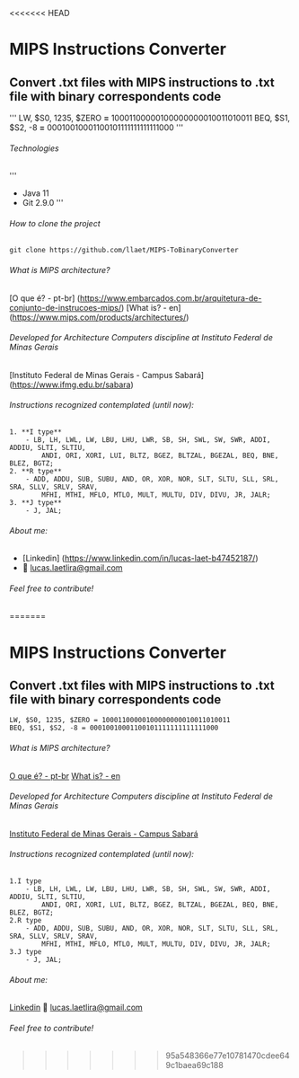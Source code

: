 <<<<<<< HEAD
# MIPS Instructions Converter

## Convert .txt files with MIPS instructions to .txt file with binary correspondents code
'''
LW, $S0, 1235, $ZERO **=** 10001100000100000000010011010011
BEQ, $S1, $S2, -8 **=** 00010010001100101111111111111000
'''

###### Technologies
'''
 - Java 11
 - Git 2.9.0
'''
###### How to clone the project
	git clone https://github.com/llaet/MIPS-ToBinaryConverter

###### What is MIPS architecture?
[O que é? - pt-br] (https://www.embarcados.com.br/arquitetura-de-conjunto-de-instrucoes-mips/)
[What is? - en] (https://www.mips.com/products/architectures/)

###### Developed for Architecture Computers discipline at Instituto Federal de Minas Gerais
[Instituto Federal de Minas Gerais - Campus Sabará] (https://www.ifmg.edu.br/sabara)

###### Instructions recognized contemplated (until now):
	1. **I type**
		- LB, LH, LWL, LW, LBU, LHU, LWR, SB, SH, SWL, SW, SWR, ADDI, ADDIU, SLTI, SLTIU, 
		 	ANDI, ORI, XORI, LUI, BLTZ, BGEZ, BLTZAL, BGEZAL, BEQ, BNE, BLEZ, BGTZ;
	2. **R type**
		- ADD, ADDU, SUB, SUBU, AND, OR, XOR, NOR, SLT, SLTU, SLL, SRL, SRA, SLLV, SRLV, SRAV, 
			MFHI, MTHI, MFLO, MTLO, MULT, MULTU, DIV, DIVU, JR, JALR;
	3. **J type**
		- J, JAL;

###### About me:
  - [Linkedin] (https://www.linkedin.com/in/lucas-laet-b47452187/)
  - :e-mail: lucas.laetlira@gmail.com

###### Feel free to contribute!
	
=======
# MIPS Instructions Converter

## Convert .txt files with MIPS instructions to .txt file with binary correspondents code
```
LW, $S0, 1235, $ZERO = 10001100000100000000010011010011
BEQ, $S1, $S2, -8 = 00010010001100101111111111111000
```

###### What is MIPS architecture?
[O que é? - pt-br](https://www.embarcados.com.br/arquitetura-de-conjunto-de-instrucoes-mips/) 
[What is? - en](https://www.mips.com/products/architectures/)

###### Developed for Architecture Computers discipline at Instituto Federal de Minas Gerais
[Instituto Federal de Minas Gerais - Campus Sabará](https://www.ifmg.edu.br/sabara)

###### Instructions recognized contemplated (until now):
	1.I type
		- LB, LH, LWL, LW, LBU, LHU, LWR, SB, SH, SWL, SW, SWR, ADDI, ADDIU, SLTI, SLTIU, 
		 	ANDI, ORI, XORI, LUI, BLTZ, BGEZ, BLTZAL, BGEZAL, BEQ, BNE, BLEZ, BGTZ;
	2.R type
		- ADD, ADDU, SUB, SUBU, AND, OR, XOR, NOR, SLT, SLTU, SLL, SRL, SRA, SLLV, SRLV, SRAV, 
			MFHI, MTHI, MFLO, MTLO, MULT, MULTU, DIV, DIVU, JR, JALR;
	3.J type
		- J, JAL;

###### About me:
 [Linkedin](https://www.linkedin.com/in/lucas-laet-b47452187/)
 :e-mail: lucas.laetlira@gmail.com

###### Feel free to contribute!
	
>>>>>>> 95a548366e77e10781470cdee649c1baea69c188
